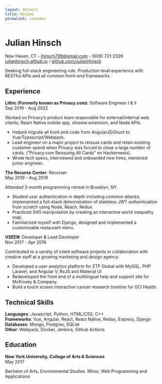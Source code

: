 ```yaml
---
layout: default
title: Resume
permalink: /resume/
---
```


# Julian Hinsch

New Haven, CT  - <a href="mailto:jhinsch799@gmail.com">jhinsch799@gmail.com</a> - (609) 721-2326  
<a href="https://julianhinsch.github.io" target="_blank">julianhinsch.github.io</a> / <a href="https://github.com/JulianHinsch" target="_blank">github.com/JulianHinsch</a>

Seeking full-stack engineering role. Production level experience with RESTful APIs and all common front-end frameworks.

## Experience

**Lithic (Formerly known as Privacy.com)**: Software Engineer I & II  
Sep 2019 - Aug 2022 

Worked on Privacy’s product team responsible for external/internal web clients, React Native mobile app, chrome extension, and Node APIs.

- Helped migrate all front end code from AngularJS/Grunt to Vue/Typescript/Webpack.
- Lead engineer on a major project to reissue cards and retain existing customer spend when Privacy was forced to close a large number of cards. (“Privacy.com Reissuing All Cards” on Hackernews).
- Wrote tech specs, interviewed and onboarded new hires, mentored junior engineer.

**The Recurse Center**: Recurser  
May 2019 - Aug 2019

Attended 3-month programming retreat in Brooklyn, NY.

- Studied user authentication in depth including common attacks, implemented a full-stack demonstration of stateless JWT authentication from scratch using Node, Reach, Redux.
- Practiced SVG manipulation by creating an interactive world inequality map.
- Familiarized myself with Django, designed and implemented a customizable restaurant menu.


**VSEEN**: Developer & Lead Developer  
Nov 2017 - Apr 2019

Contributed to a variety of client software projects in collaboration with creative staff at a growing marketing and design agency.

- Developed a user analytics platform for ETF Global with MySQL, PHP Laravel, and Angular V, RxJS and Material UI
- Redeveloped the front end of a multilingual help and support site for McKinsey & Company.
- Build a touch screen interactive cancer research timeline for GCI Health.

## Technical Skills

**Languages**: Javascript, Python, HTML/CSS, C++  
**Frameworks**: Vue, Angular, React, React Native, Redux, Express, Django  
**Databases**: Mongo, Postgres, SQLite  
**Other**: Webpack, Docker, Jenkins, Github Actions  

## Education

**New York University, College of Arts & Sciences**  
May 2017  

Bachelor of Arts, Environmental Studies. Minor, Web Programming and Applications


